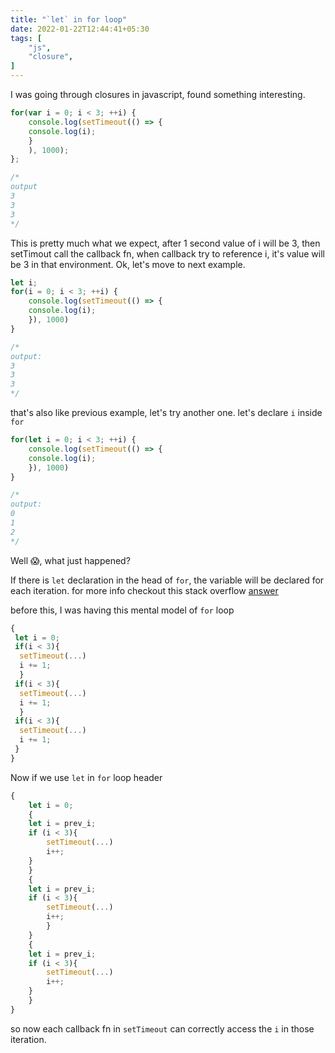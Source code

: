 ```yaml
---
title: "`let` in for loop"
date: 2022-01-22T12:44:41+05:30
tags: [
    "js",
    "closure",
]
---
```


I was going through closures in javascript, found something interesting.

```js
for(var i = 0; i < 3; ++i) {
    console.log(setTimeout(() => {
	console.log(i);
    }
    ), 1000);
};

/*
output
3
3
3
*/
```
This is pretty much what we expect, after 1 second value of i will be 3,
then setTimout call the callback fn, when callback try to reference i,
it's value will be 3 in that environment. Ok, let's move to next example.

```js
let i;
for(i = 0; i < 3; ++i) {
    console.log(setTimeout(() => {
	console.log(i);
    }), 1000)
}

/*
output:
3
3
3
*/
```

that's also like previous example, let's try another one. let's declare `i`
inside `for`


```js
for(let i = 0; i < 3; ++i) {
    console.log(setTimeout(() => {
	console.log(i);
    }), 1000)
}

/*
output:
0
1
2
*/
```
Well 😱, what just happened?

If there is `let` declaration in the head of `for`, the variable will
be declared for each iteration. for more info checkout this stack overflow [answer](https://stackoverflow.com/a/30900289)

before this, I was having this mental model of `for` loop

```js
{
 let i = 0;
 if(i < 3){
  setTimeout(...)
  i += 1;
  }
 if(i < 3){
  setTimeout(...)
  i += 1;
  }
 if(i < 3){
  setTimeout(...)
  i += 1;
 }
}
```

Now if we use `let` in `for` loop header

```js
{
    let i = 0;
    {
	let i = prev_i;
	if (i < 3){
	    setTimeout(...)
	    i++;
	}
    }
    {
	let i = prev_i;
	if (i < 3){
	    setTimeout(...)
	    i++;
	    }
    }
    {
	let i = prev_i;
	if (i < 3){
	    setTimeout(...)
	    i++;
	}
    }
}
```

so now each callback fn in `setTimeout` can correctly access
the `i` in those iteration.
